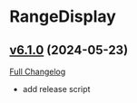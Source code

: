 # RangeDisplay

## [v6.1.0](https://github.com/mitchnull/RangeDisplay/tree/v6.1.0) (2024-05-23)
[Full Changelog](https://github.com/mitchnull/RangeDisplay/compare/v6.0.9...v6.1.0) 

- add release script  
